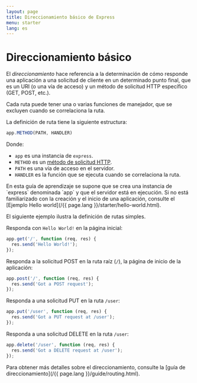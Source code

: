 ```yaml
---
layout: page
title: Direccionamiento básico de Express
menu: starter
lang: es
---
```


# Direccionamiento básico

El *direccionamiento* hace referencia a la determinación de cómo responde una aplicación a una solicitud de cliente en un determinado punto final, que es un URI (o una vía de acceso) y un método de solicitud HTTP específico (GET, POST, etc.).

Cada ruta puede tener una o varias funciones de manejador, que se excluyen cuando se correlaciona la ruta.

La definición de ruta tiene la siguiente estructura:
```js
app.METHOD(PATH, HANDLER)
```

Donde:

- `app` es una instancia de `express`.
- `METHOD` es un [método de solicitud HTTP](http://en.wikipedia.org/wiki/Hypertext_Transfer_Protocol).
- `PATH` es una vía de acceso en el servidor.
- `HANDLER` es la función que se ejecuta cuando se correlaciona la ruta.

<div class="doc-box doc-notice" markdown="1">
En esta guía de aprendizaje se supone que se crea una instancia de `express` denominada `app` y que el servidor está en ejecución. Si no está familiarizado con la creación y el inicio de una aplicación, consulte el [Ejemplo Hello world](/{{ page.lang }}/starter/hello-world.html).
</div>

El siguiente ejemplo ilustra la definición de rutas simples.

Responda con `Hello World!` en la página inicial:

```js
app.get('/', function (req, res) {
  res.send('Hello World!');
});
```

Responda a la solicitud POST en la ruta raíz (`/`), la página de inicio de la aplicación:

```js
app.post('/', function (req, res) {
  res.send('Got a POST request');
});
```

Responda a una solicitud PUT en la ruta `/user`:

```js
app.put('/user', function (req, res) {
  res.send('Got a PUT request at /user');
});
```

Responda a una solicitud DELETE en la ruta `/user`:

```js
app.delete('/user', function (req, res) {
  res.send('Got a DELETE request at /user');
});
```

Para obtener más detalles sobre el direccionamiento, consulte la [guía de direccionamiento](/{{ page.lang }}/guide/routing.html).
